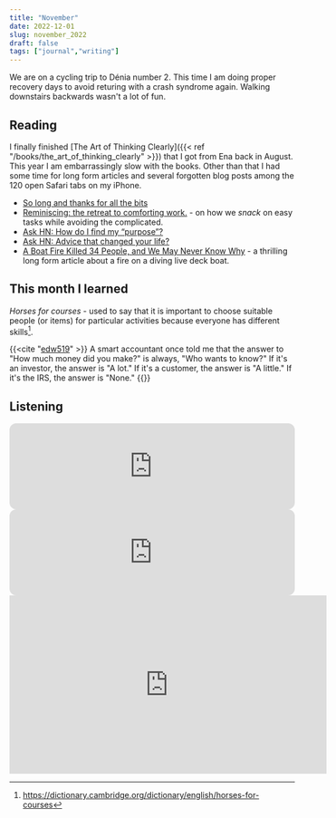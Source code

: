 ```yaml
---
title: "November"
date: 2022-12-01
slug: november_2022
draft: false
tags: ["journal","writing"]
---
```


We are on a cycling trip to Dénia number 2. This time I am doing proper recovery days to avoid returing with a crash syndrome again. Walking downstairs backwards wasn't a lot of fun.

## Reading

I finally finished [The Art of Thinking Clearly]({{< ref "/books/the_art_of_thinking_clearly" >}})
that I got from Ena back in August. This year I am embarrassingly slow with the books.
Other than that I had some time for long form articles and several forgotten blog posts among
the 120 open Safari tabs on my iPhone.

- [So long and thanks for all the bits](https://www.ncsc.gov.uk/blog-post/so-long-thanks-for-all-the-bits)
- [Reminiscing: the retreat to comforting work.](https://lethain.com/reminiscing/) - on how we _snack_ on easy tasks while avoiding the complicated.
- [Ask HN: How do I find my “purpose”?](https://news.ycombinator.com/item?id=33534644)
- [Ask HN: Advice that changed your life?](https://news.ycombinator.com/item?id=33382056)
- [A Boat Fire Killed 34 People, and We May Never Know Why](https://www.outsideonline.com/outdoor-adventure/exploration-survival/channel-islands-dive-boat-fire/) -
  a thrilling long form article about a fire on a diving live deck boat.

## This month I learned

_Horses for courses_ - used to say that it is important to choose suitable people (or items) for particular activities because everyone has different skills[^1].

{{<cite "[edw519](https://news.ycombinator.com/item?id=1084127)" >}}
A smart accountant once told me that the answer to "How much money did you make?" is always, "Who wants to know?"
If it's an investor, the answer is "A lot."
If it's a customer, the answer is "A little."
If it's the IRS, the answer is "None."
{{</cite>}}

## Listening

<iframe style="border-radius:12px" src="https://open.spotify.com/embed/track/3fSDSeR4mOGCldB3nhq7M1?utm_source=generator" width="100%" height="152" frameBorder="0" allowfullscreen="" allow="autoplay; clipboard-write; encrypted-media; fullscreen; picture-in-picture" loading="lazy"></iframe>

<iframe style="border-radius:12px" src="https://open.spotify.com/embed/track/4rs3CAAycZzHObzp47VsZ9?utm_source=generator" width="100%" height="152" frameBorder="0" allowfullscreen="" allow="autoplay; clipboard-write; encrypted-media; fullscreen; picture-in-picture" loading="lazy"></iframe>

<iframe width="560" height="315" src="https://www.youtube-nocookie.com/embed/x-iaOJEWwqw" title="YouTube video player" frameborder="0" allow="picture-in-picture" allowfullscreen></iframe>

[^1]: https://dictionary.cambridge.org/dictionary/english/horses-for-courses
